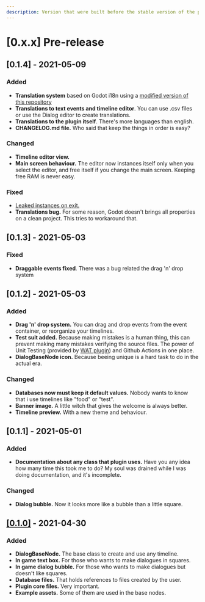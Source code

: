 ```yaml
---
description: Version that were built before the stable version of the plugin
---
```


# \[0.x.x\] Pre-release

## \[0.1.4\] - 2021-05-09

### Added

* **Translation system** based on Godot i18n using a [modified version of this repository](https://github.com/AnidemDex/Godot-TranslationService)
* **Translations to text events and timeline editor**. You can use .csv files or use the Dialog editor to create translations.
* **Translations to the plugin itself**. There's more languages than english.
* **CHANGELOG.md file.** Who said that keep the things in order is easy?

### Changed

* **Timeline editor view.**
* **Main screen behaviour.** The editor now instances itself only when you select the editor, and free itself if you change the main screen. Keeping free RAM is never easy.

### Fixed

* [Leaked instances on exit.](https://github.com/AnidemDex/Godot-DialogPlugin/issues/1)
* **Translations bug.** For some reason, Godot doesn't brings all properties on a clean project. This tries to workaround that.

## \[0.1.3\] - 2021-05-03

### Fixed

* **Draggable events fixed**. There was a bug related the drag 'n' drop system

## \[0.1.2\] - 2021-05-03

### Added

* **Drag 'n' drop system.** You can drag and drop events from the event container, or reorganize your timelines.
* **Test suit added.** Because making mistakes is a human thing, this can prevent making many mistakes verifying the source files. The power of Unit Testing \(provided by [WAT plugin](https://github.com/AlexDarigan/WAT-GDScript)\) and Github Actions in one place.
* **DialogBaseNode icon.** Because beeing unique is a hard task to do in the actual era.

### Changed

* **Databases now must keep it default values.** Nobody wants to know that i use timelines like "food" or "test".
* **Banner image.** A little witch that gives the welcome is always better.
* **Timeline preview.** With a new theme and behaviour.

## \[0.1.1\] - 2021-05-01

### Added

* **Documentation about any class that plugin uses.** Have you any idea how many time this took me to do? My soul was drained while I was doing documentation, and it's incomplete.

### Changed

* **Dialog bubble.** Now it looks more like a bubble than a little square.

## [\[0.1.0\]](https://github.com/AnidemDex/Godot-DialogPlugin/releases/tag/v0.1.0) - 2021-04-30

### Added

* **DialogBaseNode.** The base class to create and use any timeline.
* **In game text box.** For those who wants to make dialogues in squares.
* **In game dialog bubble.** For those who wants to make dialogues but doesn't like squares.
* **Database files.** That holds references to files created by the user.
* **Plugin core files.** Very important.
* **Example assets.** Some of them are used in the base nodes.

